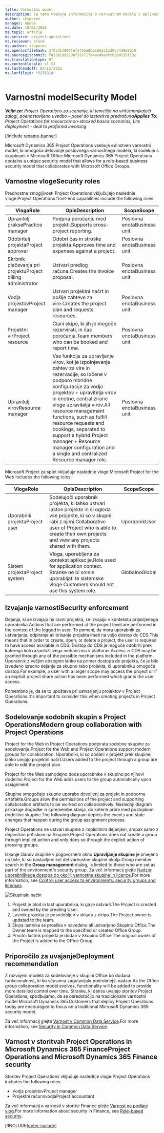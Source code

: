 ```yaml
---
title: Varnostni model
description: Ta tema vsebuje informacije o varnostnem modelu v aplikaciji Dynamics 365 Project Operations.
author: stsporen
manager: Annbe
ms.date: 10/01/2020
ms.topic: article
ms.service: project-operations
ms.reviewer: kfend
ms.author: stsporen
ms.openlocfilehash: 3f65d13809fef342be8bec682c11d95c4d9e9b19
ms.sourcegitcommit: fa32b1893286f20271fa4ec4be8fc68bd135f53c
ms.translationtype: HT
ms.contentlocale: sl-SI
ms.lasthandoff: 02/15/2021
ms.locfileid: "5276818"
---
```

# <a name="security-model"></a><span data-ttu-id="707e4-103">Varnostni model</span><span class="sxs-lookup"><span data-stu-id="707e4-103">Security Model</span></span>

<span data-ttu-id="707e4-104">_**Velja za:** Project Operations za scenarije, ki temeljijo na virih/manjkajoči zalogi, poenostavljeno uvedbo – posel do izstavitve predračuna_</span><span class="sxs-lookup"><span data-stu-id="707e4-104">_**Applies To:** Project Operations for resource/non-stocked based scenarios, Lite deployment - deal to proforma invoicing_</span></span>

[!include [rename-banner](~/includes/cc-data-platform-banner.md)]

<span data-ttu-id="707e4-105">Microsoft Dynamics 365 Project Operations vsebuje edinstven varnostni model, ki omogoča delovanje poslovnega varnostnega modela, ki sodeluje s skupinami v Microsoft Office.</span><span class="sxs-lookup"><span data-stu-id="707e4-105">Microsoft Dynamics 365 Project Operations contains a unique security model that allows for a role-based business security model that collaborates with Microsoft Office Groups.</span></span> 


## <a name="security-roles"></a><span data-ttu-id="707e4-106">Varnostne vloge</span><span class="sxs-lookup"><span data-stu-id="707e4-106">Security roles</span></span>
<span data-ttu-id="707e4-107">Prednostne zmogljivosti Project Operations vključujejo naslednje vloge:</span><span class="sxs-lookup"><span data-stu-id="707e4-107">Project Operations front-end capabilities include the following roles:</span></span>

| <span data-ttu-id="707e4-108">Vloga</span><span class="sxs-lookup"><span data-stu-id="707e4-108">Role</span></span>                          | <span data-ttu-id="707e4-109">Opis</span><span class="sxs-lookup"><span data-stu-id="707e4-109">Description</span></span>                                                                                                                                                                 | <span data-ttu-id="707e4-110">Scope</span><span class="sxs-lookup"><span data-stu-id="707e4-110">Scope</span></span> |
|-------------------------------|-----------------------------------------------------------------------------------------------------------------------------------------------------------------------------|------|
| <span data-ttu-id="707e4-111">Upravitelj prakse</span><span class="sxs-lookup"><span data-stu-id="707e4-111">Practice manager</span></span>              | <span data-ttu-id="707e4-112">Podpira poročanje med projekti.</span><span class="sxs-lookup"><span data-stu-id="707e4-112">Supports cross-project reporting.</span></span>                                                                                                            | <span data-ttu-id="707e4-113">Poslovna enota</span><span class="sxs-lookup"><span data-stu-id="707e4-113">Business unit</span></span>              |
| <span data-ttu-id="707e4-114">Odobritelj projekta</span><span class="sxs-lookup"><span data-stu-id="707e4-114">Project approver</span></span>              | <span data-ttu-id="707e4-115">Odobri čas in stroške projekta.</span><span class="sxs-lookup"><span data-stu-id="707e4-115">Approves time and expenses against a project.</span></span>                                                                                                                              | <span data-ttu-id="707e4-116">Poslovna enota</span><span class="sxs-lookup"><span data-stu-id="707e4-116">Business unit</span></span> |
| <span data-ttu-id="707e4-117">Skrbnik plačevanja pri projektu</span><span class="sxs-lookup"><span data-stu-id="707e4-117">Project billing administrator</span></span> | <span data-ttu-id="707e4-118">Ustvari predlog računa.</span><span class="sxs-lookup"><span data-stu-id="707e4-118">Creates the invoice proposal.</span></span>                                                                                                                                                 | <span data-ttu-id="707e4-119">Poslovna enota</span><span class="sxs-lookup"><span data-stu-id="707e4-119">Business unit</span></span> |
| <span data-ttu-id="707e4-120">Vodja projektov</span><span class="sxs-lookup"><span data-stu-id="707e4-120">Project manager</span></span>               | <span data-ttu-id="707e4-121">Ustvari projektni načrt in pošlje zahteve za vire.</span><span class="sxs-lookup"><span data-stu-id="707e4-121">Creates the project plan and requests resources.</span></span>                                                                                                                              | <span data-ttu-id="707e4-122">Poslovna enota</span><span class="sxs-lookup"><span data-stu-id="707e4-122">Business unit</span></span> |
| <span data-ttu-id="707e4-123">Projektni vir</span><span class="sxs-lookup"><span data-stu-id="707e4-123">Project resource</span></span>              | <span data-ttu-id="707e4-124">Člani ekipe, ki jih je mogoče rezervirati, in čas poročanja.</span><span class="sxs-lookup"><span data-stu-id="707e4-124">Team members who can be booked and report time.</span></span>                                                                                                          | <span data-ttu-id="707e4-125">Poslovna enota</span><span class="sxs-lookup"><span data-stu-id="707e4-125">Business unit</span></span>|
| <span data-ttu-id="707e4-126">Upravitelj virov</span><span class="sxs-lookup"><span data-stu-id="707e4-126">Resource manager</span></span>              | <span data-ttu-id="707e4-127">Vse funkcije za upravljanje virov, kot je izpolnjevanje zahtev za vire in rezervacije, so ločene v podporo hibridne konfiguracije za vodjo projektov + upravitelja virov in enotne, centralizirane vloge upravitelja virov.</span><span class="sxs-lookup"><span data-stu-id="707e4-127">All resource management functions, such as fulfill resource requests and bookings, separated to support a hybrid Project manager + Resource manager configuration and a single and centralized Resource manager role.</span></span> | <span data-ttu-id="707e4-128">Poslovna enota</span><span class="sxs-lookup"><span data-stu-id="707e4-128">Business unit</span></span> |


<span data-ttu-id="707e4-129">Microsoft Project za splet vključuje naslednje vloge:</span><span class="sxs-lookup"><span data-stu-id="707e4-129">Microsoft Project for the Web includes the following roles:</span></span>

| <span data-ttu-id="707e4-130">Vloga</span><span class="sxs-lookup"><span data-stu-id="707e4-130">Role</span></span>           | <span data-ttu-id="707e4-131">Opis</span><span class="sxs-lookup"><span data-stu-id="707e4-131">Description</span></span>                                                                                                        | <span data-ttu-id="707e4-132">Scope</span><span class="sxs-lookup"><span data-stu-id="707e4-132">Scope</span></span>  |
|----------------|--------------------------------------------------------------------------------------------------------------------|--------|
| <span data-ttu-id="707e4-133">Uporabnik projekta</span><span class="sxs-lookup"><span data-stu-id="707e4-133">Project user</span></span>   | <span data-ttu-id="707e4-134">Sodelujoči uporabnik projekta, ki lahko ustvari lastne projekte in si ogleda vse projekte, ki so v skupni rabi z njimi.</span><span class="sxs-lookup"><span data-stu-id="707e4-134">Collaborative user of Project   who is able to create their own projects and view any projects shared with   them.</span></span> | <span data-ttu-id="707e4-135">Uporabnik</span><span class="sxs-lookup"><span data-stu-id="707e4-135">User</span></span>   |
| <span data-ttu-id="707e4-136">Sistem projekta</span><span class="sxs-lookup"><span data-stu-id="707e4-136">Project system</span></span> | <span data-ttu-id="707e4-137">Vloga, uporabljena za kontekst aplikacije.</span><span class="sxs-lookup"><span data-stu-id="707e4-137">Role used for application   context.</span></span> <span data-ttu-id="707e4-138">Stranke ne bi smele uporabljati te sistemske vloge.</span><span class="sxs-lookup"><span data-stu-id="707e4-138">Customers should not use this system role.</span></span>                                    | <span data-ttu-id="707e4-139">Globalno</span><span class="sxs-lookup"><span data-stu-id="707e4-139">Global</span></span> |

## <a name="security-enforcement"></a><span data-ttu-id="707e4-140">Izvajanje varnosti</span><span class="sxs-lookup"><span data-stu-id="707e4-140">Security enforcement</span></span>
<span data-ttu-id="707e4-141">Dejanja, ki se izvajajo na ravni projekta, se izvajajo v kontekstu prijavljenega uporabnika.</span><span class="sxs-lookup"><span data-stu-id="707e4-141">Actions that are performed at the project level are performed in the context of the logged in user.</span></span> <span data-ttu-id="707e4-142">To pomeni, da mora uporabnik za ustvarjanje, odpiranje ali brisanje projekta imeti na voljo dostop do CDS.</span><span class="sxs-lookup"><span data-stu-id="707e4-142">This means that in order to create, open, or delete a project, the user is required to have access available in CDS.</span></span> <span data-ttu-id="707e4-143">Dostop do CDS je mogoče odobriti prek katerega koli razpoložljivega mehanizma v platformi.</span><span class="sxs-lookup"><span data-stu-id="707e4-143">Access in CDS may be granted through any of the possible mechanisms included in the platform.</span></span> <span data-ttu-id="707e4-144">Uporabnik z večjim obsegom lahko na primer dostopa do projekta, če je bilo izvedeno izrecno dejanje za skupno rabo projekta, ki uporabniku omogoča dostop.</span><span class="sxs-lookup"><span data-stu-id="707e4-144">For example, a user with a larger scope may access the project or if an explicit project share action has been performed which grants the user access.</span></span>

<span data-ttu-id="707e4-145">Pomembno je, da se to upošteva pri ustvarjanju projektov v Project Operations.</span><span class="sxs-lookup"><span data-stu-id="707e4-145">It's important to consider this when creating projects in Project Operations.</span></span>

## <a name="modern-group-collaboration-with-project-operations"></a><span data-ttu-id="707e4-146">Sodelovanje sodobnih skupin s Project Operations</span><span class="sxs-lookup"><span data-stu-id="707e4-146">Modern group collaboration with Project Operations</span></span>
<span data-ttu-id="707e4-147">Project for the Web in Project Operations podpirata sodobne skupine za sodelovanje.</span><span class="sxs-lookup"><span data-stu-id="707e4-147">Project for the Web and Project Operations support modern groups for collaboration.</span></span> <span data-ttu-id="707e4-148">Uporabniki, ki so dodani v projekt prek skupine, lahko urejajo projektni načrt.</span><span class="sxs-lookup"><span data-stu-id="707e4-148">Users added to the project through a group are able to edit the project plan.</span></span>

<span data-ttu-id="707e4-149">Project for the Web samodejno doda uporabnike v skupino po njihovi dodelitvi.</span><span class="sxs-lookup"><span data-stu-id="707e4-149">Project for the Web adds users to the group automatically upon assignment.</span></span>

<span data-ttu-id="707e4-150">Skupine omogočajo skupno uporabo dovoljenj za projekt in podporne artefakte.</span><span class="sxs-lookup"><span data-stu-id="707e4-150">Groups allow the permissions of the project and supporting collaboration artifacts to be worked on collaboratively.</span></span> <span data-ttu-id="707e4-151">Naslednji diagram prikazuje dogodke in spremembe stanja, do katerih pride med postopkom dodelitve skupine.</span><span class="sxs-lookup"><span data-stu-id="707e4-151">The following diagram depicts the events and state changes that happen during the group assignment process.</span></span>

<span data-ttu-id="707e4-152">Project Operations ne ustvari skupine z implicitnim dejanjem, ampak samo z dejanskim pritiskom na Skupine.</span><span class="sxs-lookup"><span data-stu-id="707e4-152">Project Operations does not create a group through implicit action and only does so through the explicit action of pressing groups.</span></span>

<span data-ttu-id="707e4-153">Iskanje članov skupine v pogovornem oknu **Upravljanje skupine** je omejeno na tiste, ki so nastavljeni kot del varnostne skupine okolja.</span><span class="sxs-lookup"><span data-stu-id="707e4-153">Group member search in the **Group management** dialog, is limited to those who are set as part of the environment's security group.</span></span> <span data-ttu-id="707e4-154">Za več informacij glejte [Nadzor uporabniškega dostopa do okolij: varnostne skupine in licence](https://docs.microsoft.com/power-platform/admin/control-user-access).</span><span class="sxs-lookup"><span data-stu-id="707e4-154">For more information, see [Control user access to environments: security groups and licenses](https://docs.microsoft.com/power-platform/admin/control-user-access).</span></span>

![Skupinski način](./media/groupsmode.png)

1. <span data-ttu-id="707e4-156">Projekt je plod in last uporabnika, ki ga je ustvaril.</span><span class="sxs-lookup"><span data-stu-id="707e4-156">The Project is created and owned by the creating User.</span></span>
2. <span data-ttu-id="707e4-157">Lastnik projekta je posodobljen v skladu z ekipo.</span><span class="sxs-lookup"><span data-stu-id="707e4-157">The Project owner is updated to the team.</span></span>
3. <span data-ttu-id="707e4-158">Ekipa lastnika se preslika v navedeno ali ustvarjeno Skupino Office.</span><span class="sxs-lookup"><span data-stu-id="707e4-158">The Owner team is mapped to the specified or created Office Group.</span></span>
4. <span data-ttu-id="707e4-159">Prvotni lastnik projekta je dodan v Skupino Office.</span><span class="sxs-lookup"><span data-stu-id="707e4-159">The original owner of the Project is added to the Office Group.</span></span>

## <a name="deployment-recommendation"></a><span data-ttu-id="707e4-160">Priporočilo za uvajanje</span><span class="sxs-lookup"><span data-stu-id="707e4-160">Deployment recommendation</span></span>
<span data-ttu-id="707e4-161">Z razvojem modela za sodelovanje v skupini Office bo dodana funkcionalnost, ki bo sčasoma zagotavljala podrobnejši nadzor.</span><span class="sxs-lookup"><span data-stu-id="707e4-161">As the Office group collaboration model evolves, functionality will be added to provide more detailed control over time.</span></span> <span data-ttu-id="707e4-162">Stranke, ki danes uvajajo storitev Project Operations, spodbujamo, da se osredotočijo na tradicionalni varnostni model Microsoft Dynamics 365.</span><span class="sxs-lookup"><span data-stu-id="707e4-162">Customers that deploy Project Operations today are encouraged to focus on a traditional Microsoft Dynamics 365 security model.</span></span>

<span data-ttu-id="707e4-163">Za več informacij glejte [Varnost v Common Data Service](https://docs.microsoft.com/power-platform/admin/wp-security).</span><span class="sxs-lookup"><span data-stu-id="707e4-163">For more information, see [Security in Common Data Service](https://docs.microsoft.com/power-platform/admin/wp-security).</span></span>

## <a name="project-operations-and-microsoft-dynamics-365-finance-security"></a><span data-ttu-id="707e4-164">Varnost v storitvah Project Operations in Microsoft Dynamics 365 Finance</span><span class="sxs-lookup"><span data-stu-id="707e4-164">Project Operations and Microsoft Dynamics 365 Finance security</span></span>
<span data-ttu-id="707e4-165">Storitev Project Operations vključuje naslednje vloge:</span><span class="sxs-lookup"><span data-stu-id="707e4-165">Project Operations includes the following roles:</span></span>

- <span data-ttu-id="707e4-166">Vodja projektov</span><span class="sxs-lookup"><span data-stu-id="707e4-166">Project manager</span></span>
- <span data-ttu-id="707e4-167">Projektni računovodja</span><span class="sxs-lookup"><span data-stu-id="707e4-167">Project accountant</span></span>

<span data-ttu-id="707e4-168">Za več informacij o varnosti v storitvi Finance glejte [Varnost na podlagi vlog](https://docs.microsoft.com/dynamics365/fin-ops-core/dev-itpro/sysadmin/role-based-security).</span><span class="sxs-lookup"><span data-stu-id="707e4-168">For more information about security in Finance, see [Role-based security](https://docs.microsoft.com/dynamics365/fin-ops-core/dev-itpro/sysadmin/role-based-security).</span></span>




[!INCLUDE[footer-include](../includes/footer-banner.md)]